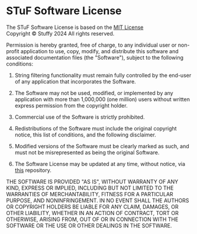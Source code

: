 # STuF Software License  

The STuF Software License is based on the [MIT License](https://choosealicense.com/licenses/mit/)  
Copyright © Stuffy 2024 All rights reserved.  

Permission is hereby granted, free of charge, to any individual user or non-profit application to use, copy, modify, and distribute this software and associated documentation files (the "Software"), subject to the following conditions:  

1. String filtering functionality must remain fully controlled by the end-user of any application that incorporates the Software.  

2. The Software may not be used, modified, or implemented by any application with more than 1,000,000 (one million) users without written express permission from the copyright holder.  

3. Commercial use of the Software is strictly prohibited.  

4. Redistributions of the Software must include the original copyright notice, this list of conditions, and the following disclaimer.  

5. Modified versions of the Software must be clearly marked as such, and must not be misrepresented as being the original Software.  

6. The Software License may be updated at any time, without notice, via [this](https://github.com/stuffyerface/STuF) repository.  

THE SOFTWARE IS PROVIDED "AS IS", WITHOUT WARRANTY OF ANY KIND, EXPRESS OR IMPLIED, INCLUDING BUT NOT LIMITED TO THE WARRANTIES OF MERCHANTABILITY, FITNESS FOR A PARTICULAR PURPOSE, AND NONINFRINGEMENT. IN NO EVENT SHALL THE AUTHORS OR COPYRIGHT HOLDERS BE LIABLE FOR ANY CLAIM, DAMAGES, OR OTHER LIABILITY, WHETHER IN AN ACTION OF CONTRACT, TORT OR OTHERWISE, ARISING FROM, OUT OF OR IN CONNECTION WITH THE SOFTWARE OR THE USE OR OTHER DEALINGS IN THE SOFTWARE.  